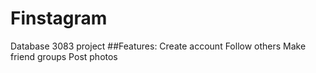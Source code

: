# Finstagram
Database 3083 project
##Features:
Create account
Follow others
Make friend groups
Post photos
